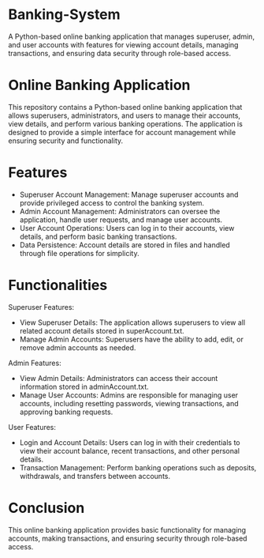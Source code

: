 # Banking-System
A Python-based online banking application that manages superuser, admin, and user accounts with features for viewing account details, managing transactions, and ensuring data security through role-based access.

# Online Banking Application
This repository contains a Python-based online banking application that allows superusers, administrators, and users to manage their accounts, view details, and perform various banking operations. The application is designed to provide a simple interface for account management while ensuring security and functionality.

# Features
- Superuser Account Management: Manage superuser accounts and provide privileged access to control the banking system.
- Admin Account Management: Administrators can oversee the application, handle user requests, and manage user accounts.
- User Account Operations: Users can log in to their accounts, view details, and perform basic banking transactions.
- Data Persistence: Account details are stored in files and handled through file operations for simplicity.
  
# Functionalities
Superuser Features:
- View Superuser Details: The application allows superusers to view all related account details stored in superAccount.txt.
- Manage Admin Accounts: Superusers have the ability to add, edit, or remove admin accounts as needed.

Admin Features:
- View Admin Details: Administrators can access their account information stored in adminAccount.txt.
- Manage User Accounts: Admins are responsible for managing user accounts, including resetting passwords, viewing transactions, and approving banking requests.

User Features:
- Login and Account Details: Users can log in with their credentials to view their account balance, recent transactions, and other personal details.
- Transaction Management: Perform banking operations such as deposits, withdrawals, and transfers between accounts.

# Conclusion
This online banking application provides basic functionality for managing accounts, making transactions, and ensuring security through role-based access.
